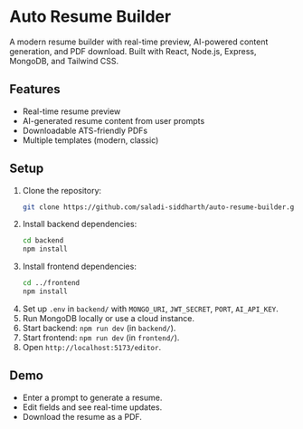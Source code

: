 # Auto Resume Builder
A modern resume builder with real-time preview, AI-powered content generation, and PDF download. Built with React, Node.js, Express, MongoDB, and Tailwind CSS.

## Features
- Real-time resume preview
- AI-generated resume content from user prompts
- Downloadable ATS-friendly PDFs
- Multiple templates (modern, classic)

## Setup
1. Clone the repository:
   ```bash
   git clone https://github.com/saladi-siddharth/auto-resume-builder.git
   ```
2. Install backend dependencies:
   ```bash
   cd backend
   npm install
   ```
3. Install frontend dependencies:
   ```bash
   cd ../frontend
   npm install
   ```
4. Set up `.env` in `backend/` with `MONGO_URI`, `JWT_SECRET`, `PORT`, `AI_API_KEY`.
5. Run MongoDB locally or use a cloud instance.
6. Start backend: `npm run dev` (in `backend/`).
7. Start frontend: `npm run dev` (in `frontend/`).
8. Open `http://localhost:5173/editor`.

## Demo
- Enter a prompt to generate a resume.
- Edit fields and see real-time updates.
- Download the resume as a PDF.